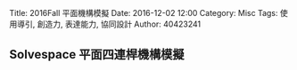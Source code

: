 Title: 2016Fall 平面機構模擬
Date: 2016-12-02 12:00
Category: Misc
Tags: 使用導引, 創造力, 表達能力, 協同設計
Author: 40423241

## Solvespace 平面四連桿機構模擬

